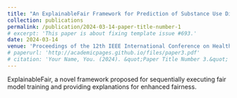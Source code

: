 ```yaml
---
title: "An ExplainableFair Framework for Prediction of Substance Use Disorder Treatment Completion"
collection: publications
permalink: /publication/2024-03-14-paper-title-number-1
# excerpt: 'This paper is about fixing template issue #693.'
date: 2024-03-14
venue: 'Proceedings of the 12th IEEE International Conference on Health Informatics (IEEE ICHI'24)'
# paperurl: 'http://academicpages.github.io/files/paper3.pdf'
# citation: 'Your Name, You. (2024). &quot;Paper Title Number 3.&quot; <i>GitHub Journal of Bugs</i>. 1(3).'
---
```


 ExplainableFair, a novel framework proposed for sequentially executing fair model training and providing explanations for enhanced fairness.

